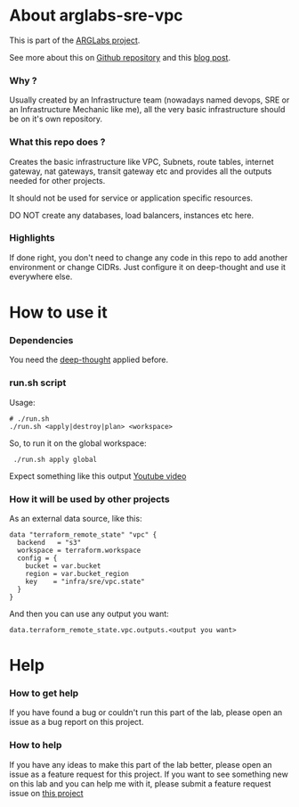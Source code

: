 # About arglabs-sre-vpc

This is part of the [ARGLabs project](https://www.arglabs.com.br).

See more about this on [Github repository](https://github.com/ARGLabs/arglabs-sre-vpc) and this [blog post](https://arglabs.com.br/2020/11/19/the-vpc-infrastructure/).

### Why ?

Usually created by an Infrastructure team (nowadays named devops, SRE or an Infrastructure Mechanic like me), all the very basic infrastructure should be on it's own repository.

### What this repo does ?
Creates the basic infrastructure like VPC, Subnets, route tables, internet gateway, nat gateways, transit gateway etc and provides all the outputs needed for other projects.

It should not be used for service or application specific resources. 

DO NOT create any databases, load balancers, instances etc here.

### Highlights
If done right, you don't need to change any code in this repo to add another environment or change CIDRs. Just configure it on deep-thought and use it everywhere else.

# How to use it

### Dependencies
You need the [deep-thought](https://arglabs.com.br/2020/11/17/deep-thought-all-the-answers-you-will-need/) applied before.

### run.sh script
Usage:
```shell
# ./run.sh 
./run.sh <apply|destroy|plan> <workspace>
```

So, to run it on the global workspace:
```
 ./run.sh apply global
```
Expect something like this output [Youtube video](https://www.youtube.com/watch?v=Wy4XmQjpODM)

### How it will be used by other projects
As an external data source, like this:

```
data "terraform_remote_state" "vpc" {
  backend   = "s3"
  workspace = terraform.workspace
  config = {
    bucket = var.bucket
    region = var.bucket_region
    key    = "infra/sre/vpc.state"
  }
}
```
And then you can use any output you want:
```
data.terraform_remote_state.vpc.outputs.<output you want>
```

# Help
### How to get help
If you have found a bug or couldn't run this part of the lab, please open an issue as a bug report on this project.

### How to help
If you have any ideas to make this part of the lab better, please open an issue as a feature request for this project.
If you want to see something new on this lab and you can help me with it, please submit a feature request issue on [this project](https://github.com/ARGLabs/arglabs)

